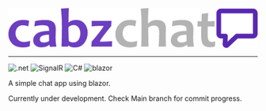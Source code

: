 <div align="center">
    <img src='cc-logo.png'>
</div>

<hr/>

<div>

![.net](https://img.shields.io/badge/.NET-512BD4?style=for-the-badge&logo=dotnet&logoColor=white)
![SignalR](https://img.shields.io/badge/SignalR-181818?style=for-the-badge&logo=&logoColor=white)
![C#](https://img.shields.io/badge/C%23-239120?style=for-the-badge&logo=c-sharp&logoColor=white)
![blazor](https://img.shields.io/badge/Blazor-512BD4?style=for-the-badge&logo=Blazor&logoColor=white)


</div>

A simple chat app using blazor. 

Currently under development. Check Main branch for commit progress.